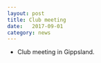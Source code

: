```yaml
---
layout: post
title: Club meeting
date:   2017-09-01
category: news
---
```


* Club meeting in Gippsland.